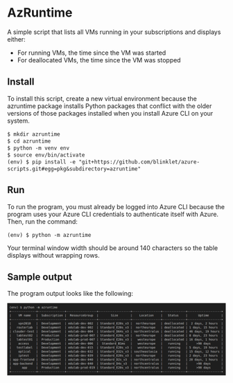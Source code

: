 # AzRuntime #

A simple script that lists all VMs running in your subscriptions and displays either:

* For running VMs, the time since the VM was started
* For deallocated VMs, the time since the VM was stopped


## Install ##

To install this script, create a new virtual environment because the azruntime package installs Python packages that conflict with the older versions of those packages installed when you install Azure CLI on your system. 

```
$ mkdir azruntime
$ cd azruntime
$ python -m venv env
$ source env/bin/activate
(env) $ pip install -e "git+https://github.com/blinklet/azure-scripts.git#egg=pkg&subdirectory=azruntime"
```

## Run ##

To run the program, you must already be logged into Azure CLI because the program uses your Azure CLI credentials to authenticate itself with Azure. Then, run the command:

```
(env) $ python -m azruntime
```

Your terminal window width should be around 140 characters so the table displays without wrapping rows.

## Sample output ## 

The program output looks like the following:

![](./azruntime01.png)

